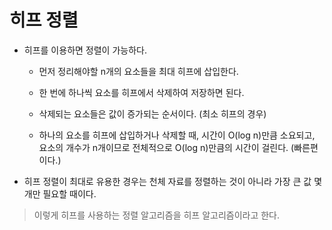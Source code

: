 # 히프 정렬

- 히프를 이용하면 정렬이 가능하다.

    - 먼저 정리해야할 n개의 요소들을 최대 히프에 삽입한다.

    - 한 번에 하나씩 요소를 히프에서 삭제하여 저장하면 된다.

    - 삭제되는 요소들은 값이 증가되는 순서이다. (최소 히프의 경우)

    - 하나의 요소를 히프에 삽입하거나 삭제할 때, 시간이 O(log n)만큼 소요되고, 요소의 개수가 n개이므로 전체적으로 O(log n)만큼의 시간이 걸린다. (빠른편이다.)

- 히프 정렬이 최대로 유용한 경우는 천체 자료를 정렬하는 것이 아니라 가장 큰 값 몇 개만 필요할 때이다.


> 이렇게 히프를 사용하는 정렬 알고리즘을 히프 알고리즘이라고 한다.